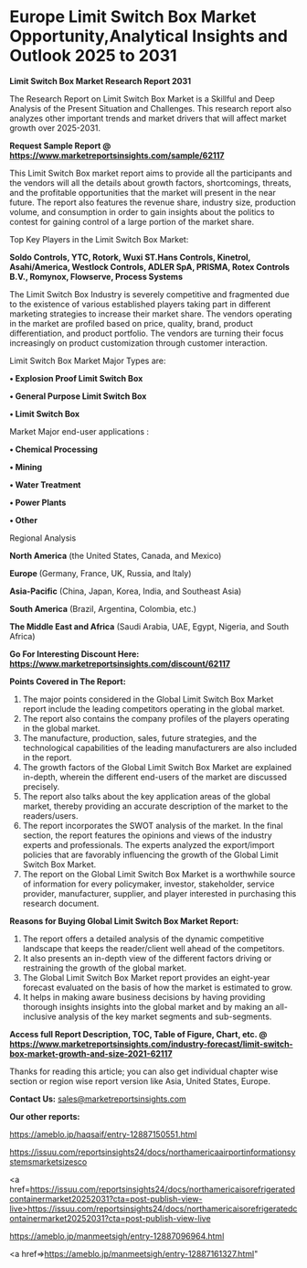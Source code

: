 # Europe Limit Switch Box Market Opportunity,Analytical Insights and Outlook 2025 to 2031

<strong>Limit Switch Box Market Research Report 2031</strong>

The Research Report on Limit Switch Box Market is a Skillful and Deep Analysis of the Present Situation and Challenges. This research report also analyzes other important trends and market drivers that will affect market growth over 2025-2031.

<strong>Request Sample Report @ <a href=https://www.marketreportsinsights.com/sample/62117>https://www.marketreportsinsights.com/sample/62117</a></strong>

This Limit Switch Box market report aims to provide all the participants and the vendors will all the details about growth factors, shortcomings, threats, and the profitable opportunities that the market will present in the near future. The report also features the revenue share, industry size, production volume, and consumption in order to gain insights about the politics to contest for gaining control of a large portion of the market share.

Top Key Players in the Limit Switch Box Market:

<strong>Soldo Controls, YTC, Rotork, Wuxi ST.Hans Controls, Kinetrol, Asahi/America, Westlock Controls, ADLER SpA, PRISMA, Rotex Controls B.V., Romynox, Flowserve, Process Systems</strong>

The Limit Switch Box Industry is severely competitive and fragmented due to the existence of various established players taking part in different marketing strategies to increase their market share. The vendors operating in the market are profiled based on price, quality, brand, product differentiation, and product portfolio. The vendors are turning their focus increasingly on product customization through customer interaction.

Limit Switch Box Market Major Types are:

<strong>• Explosion Proof Limit Switch Box

• General Purpose Limit Switch Box

• Limit Switch Box</strong>

Market Major end-user applications :

<strong>• Chemical Processing

• Mining

• Water Treatment

• Power Plants

• Other</strong>

Regional Analysis

</u><strong><b>North America</b></strong> (the United States, Canada, and Mexico)

<strong><b>Europe </b></strong>(Germany, France, UK, Russia, and Italy)

<strong><b>Asia-Pacific</b></strong> (China, Japan, Korea, India, and Southeast Asia)

<strong><b>South America</b></strong> (Brazil, Argentina, Colombia, etc.)

<strong><b>The Middle East and Africa</b></strong> (Saudi Arabia, UAE, Egypt, Nigeria, and South Africa)

<strong>Go For Interesting Discount Here: <a href=https://www.marketreportsinsights.com/discount/62117>https://www.marketreportsinsights.com/discount/62117</a></strong>

<strong>Points Covered in The Report:</strong>
<ol>
  <li>The major points considered in the Global Limit Switch Box Market report include the leading competitors operating in the global market.</li>
  <li>The report also contains the company profiles of the players operating in the global market.</li>
  <li>The manufacture, production, sales, future strategies, and the technological capabilities of the leading manufacturers are also included in the report.</li>
  <li>The growth factors of the Global Limit Switch Box Market are explained in-depth, wherein the different end-users of the market are discussed precisely.</li>
  <li>The report also talks about the key application areas of the global market, thereby providing an accurate description of the market to the readers/users.</li>
  <li>The report incorporates the SWOT analysis of the market. In the final section, the report features the opinions and views of the industry experts and professionals. The experts analyzed the export/import policies that are favorably influencing the growth of the Global Limit Switch Box Market.</li>
  <li>The report on the Global Limit Switch Box Market is a worthwhile source of information for every policymaker, investor, stakeholder, service provider, manufacturer, supplier, and player interested in purchasing this research document.</li>
</ol>
<strong>Reasons for Buying Global Limit Switch Box Market Report:</strong>

<ol>
  <li>The report offers a detailed analysis of the dynamic competitive landscape that keeps the reader/client well ahead of the competitors.</li>
  <li>It also presents an in-depth view of the different factors driving or restraining the growth of the global market.</li>
  <li>The Global Limit Switch Box Market report provides an eight-year forecast evaluated on the basis of how the market is estimated to grow.</li>
  <li>It helps in making aware business decisions by having providing thorough insights insights into the global market and by making an all-inclusive analysis of the key market segments and sub-segments.</li>
</ol>
<strong>Access full Report Description, TOC, Table of Figure, Chart, etc. @ <a href=https://www.marketreportsinsights.com/industry-forecast/limit-switch-box-market-growth-and-size-2021-62117>https://www.marketreportsinsights.com/industry-forecast/limit-switch-box-market-growth-and-size-2021-62117</a></strong>


Thanks for reading this article; you can also get individual chapter wise section or region wise report version like Asia, United States, Europe.

<strong>Contact Us:</strong>
sales@marketreportsinsights.com

<strong>Our other reports:</strong>

<a href=https://ameblo.jp/haqsaif/entry-12887150551.html>https://ameblo.jp/haqsaif/entry-12887150551.html</a>

<a href=https://issuu.com/reportsinsights24/docs/northamericaairportinformationsystemsmarketsizesco>https://issuu.com/reportsinsights24/docs/northamericaairportinformationsystemsmarketsizesco</a>

<a href=https://issuu.com/reportsinsights24/docs/northamericaisorefrigeratedcontainermarket20252031?cta=post-publish-view-live>https://issuu.com/reportsinsights24/docs/northamericaisorefrigeratedcontainermarket20252031?cta=post-publish-view-live</a>

<a href=https://ameblo.jp/manmeetsigh/entry-12887096964.html>https://ameblo.jp/manmeetsigh/entry-12887096964.html</a>

<a href=>https://ameblo.jp/manmeetsigh/entry-12887161327.html</a>"
